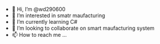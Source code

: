 - 👋 Hi, I’m @wd290600
- 👀 I’m interested in smatr maufacturing
- 🌱 I’m currently learning C#
- 💞️ I’m looking to collaborate on smart maufacturing system
- 📫 How to reach me ...

<!---
wd290600/wd290600 is a ✨ special ✨ repository because its `README.md` (this file) appears on your GitHub profile.
You can click the Preview link to take a look at your changes.
--->
